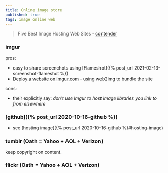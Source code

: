 ```yaml
---
title: Online image store
published: true
tags: image online web
---
```

> Five Best Image Hosting Web Sites - [contender](https://lifehacker.com/5808625/five-best-web-sites-for-image-hosting-and-photo-sharing/)

### imgur
pros:
- easy to share screenchots using [Flameshot]({% post_url 2021-02-13-screenshot-flameshot %})
- [	Deploy a website on imgur.com](https://news.ycombinator.com/item?id=28431716) - using web2img to bundle the site

cons:
- their explicitly say: _don't use Imgur to host image libraries you link to from elsewhere_

### [github]({% post_url 2020-10-16-github %})
- see [hosting image]({% post_url 2020-10-16-github %}#hosting-image)

### tumblr (Oath = Yahoo + AOL + Verizon)
 keep copyright on content.
 
### flickr (Oath = Yahoo + AOL + Verizon)
